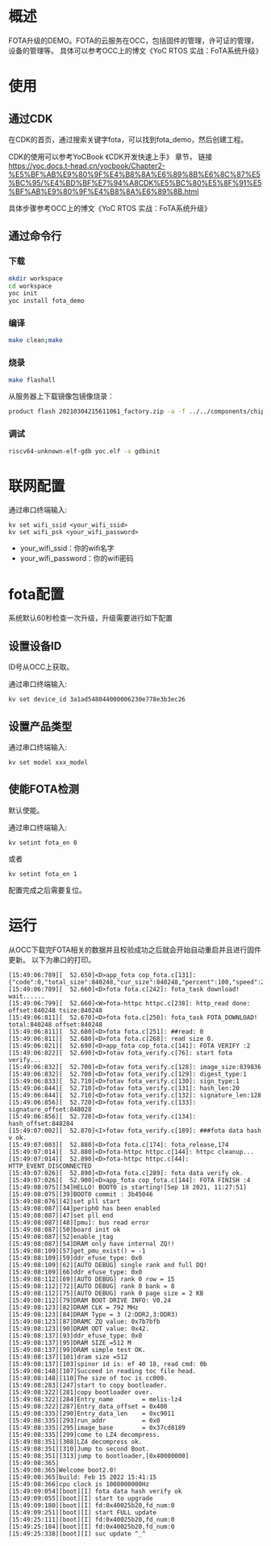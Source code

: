 # 概述

FOTA升级的DEMO。FOTA的云服务在OCC，包括固件的管理，许可证的管理，设备的管理等。
具体可以参考OCC上的博文《YoC RTOS 实战：FoTA系统升级》

# 使用

## 通过CDK

在CDK的首页，通过搜索关键字fota，可以找到fota_demo，然后创建工程。

CDK的使用可以参考YoCBook 《CDK开发快速上手》 章节， 链接 https://yoc.docs.t-head.cn/yocbook/Chapter2-%E5%BF%AB%E9%80%9F%E4%B8%8A%E6%89%8B%E6%8C%87%E5%BC%95/%E4%BD%BF%E7%94%A8CDK%E5%BC%80%E5%8F%91%E5%BF%AB%E9%80%9F%E4%B8%8A%E6%89%8B.html

具体步骤参考OCC上的博文《YoC RTOS 实战：FoTA系统升级》
## 通过命令行

### 下载

```bash
mkdir workspace
cd workspace
yoc init
yoc install fota_demo
```

### 编译

```bash
make clean;make
```

### 烧录

```bash
make flashall
```

从服务器上下载镜像包镜像烧录：

```bash
product flash 20210304215611061_factory.zip -a -f ../../components/chip_d1/d1_flash.elf -x gdbinit
```

### 调试

```bash
riscv64-unknown-elf-gdb yoc.elf -x gdbinit
```

# 联网配置

通过串口终端输入:

```cli
kv set wifi_ssid <your_wifi_ssid>
kv set wifi_psk <your_wifi_password>
```

- your_wifi_ssid：你的wifi名字
- your_wifi_password：你的wifi密码

# fota配置

系统默认60秒检查一次升级，升级需要进行如下配置

## 设置设备ID

ID号从OCC上获取。

通过串口终端输入:

```cli
kv set device_id 3a1ad548044000006230e778e3b3ec26
```

## 设置产品类型

通过串口终端输入:

```cli
kv set model xxx_model
```

## 使能FOTA检测

默认使能。

通过串口终端输入:

```cli
kv setint fota_en 0
```

或者

```cli
kv setint fota_en 1
```

配置完成之后需要复位。

# 运行

从OCC下载完FOTA相关的数据并且校验成功之后就会开始自动重启并且进行固件更新。
以下为串口的打印。

```cli
[15:49:06:789][  52.650]<D>app_fota cop_fota.c[131]: {"code":0,"total_size":840248,"cur_size":840248,"percent":100,"speed":23}
[15:49:06:789][  52.660]<D>fota fota.c[242]: fota_task download! wait......
[15:49:06:799][  52.660]<W>fota-httpc httpc.c[238]: http_read done: offset:840248 tsize:840248
[15:49:06:811][  52.670]<D>fota fota.c[250]: fota_task FOTA_DOWNLOAD! total:840248 offset:840248
[15:49:06:811][  52.680]<D>fota fota.c[251]: ##read: 0
[15:49:06:811][  52.680]<D>fota fota.c[268]: read size 0.
[15:49:06:821][  52.690]<D>app_fota cop_fota.c[141]: FOTA VERIFY :2
[15:49:06:822][  52.690]<D>fotav fota_verify.c[76]: start fota verify...
[15:49:06:832][  52.700]<D>fotav fota_verify.c[128]: image_size:839836
[15:49:06:832][  52.700]<D>fotav fota_verify.c[129]: digest_type:1
[15:49:06:833][  52.710]<D>fotav fota_verify.c[130]: sign_type:1
[15:49:06:844][  52.710]<D>fotav fota_verify.c[131]: hash_len:20
[15:49:06:844][  52.710]<D>fotav fota_verify.c[132]: signature_len:128
[15:49:06:856][  52.720]<D>fotav fota_verify.c[133]: signature_offset:848028
[15:49:06:856][  52.720]<D>fotav fota_verify.c[134]: hash_offset:848284
[15:49:07:002][  52.870]<I>fotav fota_verify.c[189]: ###fota data hash v ok.
[15:49:07:003][  52.880]<D>fota fota.c[174]: fota_release,174
[15:49:07:014][  52.880]<D>fota-httpc httpc.c[144]: httpc cleanup...
[15:49:07:014][  52.890]<D>fota-httpc httpc.c[44]: HTTP_EVENT_DISCONNECTED
[15:49:07:026][  52.890]<D>fota fota.c[289]: fota data verify ok.
[15:49:07:026][  52.900]<D>app_fota cop_fota.c[144]: FOTA FINISH :4
[15:49:08:075][34]HELLO! BOOT0 is starting![Sep 18 2021, 11:27:51]
[15:49:08:075][39]BOOT0 commit : 3b45046
[15:49:08:076][42]set pll start
[15:49:08:087][44]periph0 has been enabled
[15:49:08:087][47]set pll end
[15:49:08:087][48][pmu]: bus read error
[15:49:08:087][50]board init ok
[15:49:08:087][52]enable_jtag
[15:49:08:087][54]DRAM only have internal ZQ!!
[15:49:08:109][57]get_pmu_exist() = -1
[15:49:08:109][59]ddr_efuse_type: 0x0
[15:49:08:109][62][AUTO DEBUG] single rank and full DQ!
[15:49:08:109][66]ddr_efuse_type: 0x0
[15:49:08:112][69][AUTO DEBUG] rank 0 row = 15 
[15:49:08:112][72][AUTO DEBUG] rank 0 bank = 8 
[15:49:08:112][75][AUTO DEBUG] rank 0 page size = 2 KB 
[15:49:08:112][79]DRAM BOOT DRIVE INFO: V0.24
[15:49:08:123][82]DRAM CLK = 792 MHz
[15:49:08:123][84]DRAM Type = 3 (2:DDR2,3:DDR3)
[15:49:08:123][87]DRAMC ZQ value: 0x7b7bfb
[15:49:08:123][90]DRAM ODT value: 0x42.
[15:49:08:137][93]ddr_efuse_type: 0x0
[15:49:08:137][95]DRAM SIZE =512 M
[15:49:08:137][99]DRAM simple test OK.
[15:49:08:137][101]dram size =512
[15:49:08:137][103]spinor id is: ef 40 18, read cmd: 0b
[15:49:08:148][107]Succeed in reading toc file head.
[15:49:08:148][110]The size of toc is cc000.
[15:49:08:283][247]start to copy bootloader.
[15:49:08:322][281]copy bootloader over.
[15:49:08:322][284]Entry_name        = melis-lz4
[15:49:08:322][287]Entry_data_offset = 0x400
[15:49:08:335][290]Entry_data_len    = 0xc9011
[15:49:08:335][293]run_addr          = 0x0
[15:49:08:335][295]image_base        = 0x37cd8189
[15:49:08:335][299]come to LZ4 decompress.
[15:49:08:351][308]LZ4 decompress ok.
[15:49:08:351][310]Jump to second Boot.
[15:49:08:351][313]jump to bootloader,[0x40000000]
[15:49:08:365]
[15:49:08:365]Welcome boot2.0!
[15:49:08:365]build: Feb 15 2022 15:41:15
[15:49:08:366]cpu clock is 1008000000Hz
[15:49:09:054][boot][I] fota data hash verify ok
[15:49:09:055][boot][I] start to upgrade
[15:49:09:180][boot][I] fd:0x40025b20,fd_num:0
[15:49:09:251][boot][I] start FULL update
[15:49:25:111][boot][I] fd:0x40025b20,fd_num:0
[15:49:25:184][boot][I] fd:0x40025b20,fd_num:0
[15:49:25:338][boot][I] suc update ^_^
```